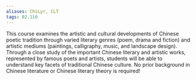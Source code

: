 ```yaml
---
aliases: ChiLyr, CLT
tags: 02.110
---
```





This course examines the artistic and cultural developments of Chinese poetic tradition through varied literary genres (poem, drama and fiction) and artistic mediums (paintings, calligraphy, music, and landscape design). Through a close study of the important Chinese literary and artistic works, represented by famous poets and artists, students will be able to understand key facets of traditional Chinese culture. No prior background in Chinese literature or Chinese literary theory is required!